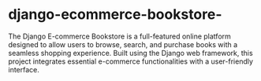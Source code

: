 # django-ecommerce-bookstore-
The Django E-commerce Bookstore is a full-featured online platform designed to allow users to browse, search, and purchase books with a seamless shopping experience. Built using the Django web framework, this project integrates essential e-commerce functionalities with a user-friendly interface.

